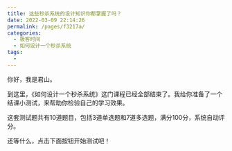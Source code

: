 ```yaml
---
title: 这些秒杀系统的设计知识你都掌握了吗？
date: 2022-03-09 22:14:26
permalink: /pages/f3217a/
categories:
  - 极客时间
  - 如何设计一个秒杀系统
tags:
  - 
---
```

<p>你好，我是君山。</p><p>到这里，《如何设计一个秒杀系统》这门课程已经全部结束了。我给你准备了一个结课小测试，来帮助你检验自己的学习效果。</p><p>这套测试题共有10道题目，包括3道单选题和7道多选题，满分100分，系统自动评分。</p><p>还等什么，点击下面按钮开始测试吧！</p><p><a href="http://time.geekbang.org/quiz/intro?act_id=144&exam_id=314"><img src="https://static001.geekbang.org/resource/image/28/a4/28d1be62669b4f3cc01c36466bf811a4.png?wh=1142*201" alt=""></a></p><!-- [[[read_end]]] -->